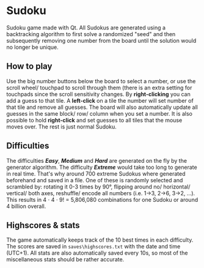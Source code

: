 # Sudoku
Sudoku game made with Qt. All Sudokus are generated using a backtracking algorithm to first solve a randomized "seed" and then subsequently removing one number from the board until the solution would no longer be unique.

## How to play
Use the big number buttons below the board to select a number, or use the scroll wheel/ touchpad to scroll through them (there is an extra setting for touchpads since the scroll sensitivity changes. By **right-clicking** you can add a guess to that tile. A **left-click** on a tile the number will set number of that tile and remove all guesses. The board will also automatically update all guesses in the same block/ row/ column when you set a number. It is also possible to hold **right-click** and set guesses to all tiles that the mouse moves over. The rest is just normal Sudoku.

## Difficulties
The difficulties ***Easy***, ***Medium*** and ***Hard*** are generated on the fly by the generator algorithm. The difficulty ***Extreme*** would take too long to generate in real time. That's why around 700 extreme Sudokus where generated beforehand and saved in a file. One of these is randomly selected and scrambled by: rotating it 0-3 times by 90°, flipping around no/ horizontal/ vertical/ both axes, reshuffle/ encode all numbers (i.e. 1->3, 2->6, 3->2, ...). This results in 4 ⋅ 4 ⋅ 9! = 5,806,080 combinations for one Sudoku or around 4 billion overall.

## Highscores & stats
The game automatically keeps track of the 10 best times in each difficulty. The scores are saved in `saves\highscores.txt` with the date and time (UTC+1). All stats are also automatically saved every 10s, so most of the miscellaneous stats should be rather accurate.
